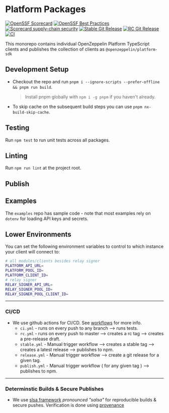 # Platform Packages

<!-- TODO: Confirm these are all populating with data -->

[![OpenSSF Scorecard](https://api.securityscorecards.dev/projects/github.com/OpenZeppelin/platform-sdk/badge)](https://api.securityscorecards.dev/projects/github.com/OpenZeppelin/platform-sdk)
[![OpenSSF Best Practices](https://bestpractices.coreinfrastructure.org/projects/7395/badge)](https://bestpractices.coreinfrastructure.org/projects/7395)
[![Scorecard supply-chain security](https://github.com/OpenZeppelin/platform-sdk/actions/workflows/scorecard.yml/badge.svg)](https://github.com/OpenZeppelin/platform-sdk/actions/workflows/scorecard.yml)
[![Stable Git Release](https://github.com/OpenZeppelin/platform-sdk/actions/workflows/stable.yml/badge.svg)](https://github.com/OpenZeppelin/platform-sdk/actions/workflows/stable.yml)
[![RC Git Release](https://github.com/OpenZeppelin/platform-sdk/actions/workflows/rc.yml/badge.svg)](https://github.com/OpenZeppelin/platform-sdk/actions/workflows/rc.yml)
[![CI](https://github.com/OpenZeppelin/platform-sdk/actions/workflows/ci.yml/badge.svg)](https://github.com/OpenZeppelin/platform-sdk/actions/workflows/ci.yml)

This monorepo contains individual OpenZeppelin Platform TypeScript clients and publishes the collection of clients as `@openzeppelin/platform-sdk`

## Development Setup

- Checkout the repo and run `pnpm i --ignore-scripts --prefer-offline && pnpm run build`.

  > Install pnpm globally with `npm i -g pnpm` if you haven't already.

- To skip cache on the subsequent build steps you can use `pnpm nx-build-skip-cache`.

## Testing

Run `npm test` to run unit tests across all packages.

## Linting

Run `npm run lint` at the project root.

## Publish

<!-- TODO: define publish steps re Github CI - this section could be deleted if we want to just document this internally -->

## Examples

The `examples` repo has sample code - note that most examples rely on `dotenv` for loading API keys and secrets.

## Lower Environments

You can set the following environment variables to control to which instance your client will connect to:

```bash
# all modules/clients besides relay signer
PLATFORM_API_URL=
PLATFORM_POOL_ID=
PLATFORM_CLIENT_ID=
# relay signer
RELAY_SIGNER_API_URL=
RELAY_SIGNER_POOL_ID=
RELAY_SIGNER_POOL_CLIENT_ID=
```

---

### CI/CD

<!-- TODO: once we have CI/CD steps fully defined we should validate this is accurate -->

- We use github actions for CI/CD. See [workflows](.github/workflows) for more info.
  - `ci.yml` - runs on every push to any branch --> runs tests.
  - `rc.yml` - runs on every push to master --> creates a rc tag --> creates a pre-release draft.
  - `stable.yml` - Manual trigger workflow --> creates a stable tag --> creates a latest release --> publishes to npm.
  - `release.yml` - Manual trigger workflow --> create a git release for a given tag.
  - `publish.yml` - Manual trigger workflow ( for any given tag ) --> publishes to npm.

---

### Determinstic Builds & Secure Publishes

- We use [slsa framework](https://slsa.dev/) _pronounced "salsa"_ for reproducible builds & secure pushes. Verification is done using [provenance](https://slsa.dev/provenance/v1)
